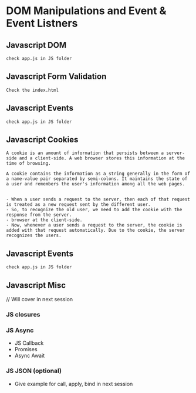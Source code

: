 # DOM Manipulations and Event & Event Listners


## Javascript DOM
```
check app.js in JS folder
```


## Javascript Form Validation
```
Check the index.html
```


## Javascript Events
```
check app.js in JS folder
```

## Javascript Cookies
```
A cookie is an amount of information that persists between a server-side and a client-side. A web browser stores this information at the time of browsing.

A cookie contains the information as a string generally in the form of a name-value pair separated by semi-colons. It maintains the state of a user and remembers the user's information among all the web pages.


- When a user sends a request to the server, then each of that request is treated as a new request sent by the different user.
- So, to recognize the old user, we need to add the cookie with the response from the server.
- browser at the client-side.
- Now, whenever a user sends a request to the server, the cookie is added with that request automatically. Due to the cookie, the server recognizes the users.
```

## Javascript Events
```
check app.js in JS folder
```

## Javascript Misc


// Will cover in next session

### JS closures


### JS Async
- JS Callback
- Promises
- Async Await

### JS JSON (optional)

- Give example for call, apply, bind in next session

